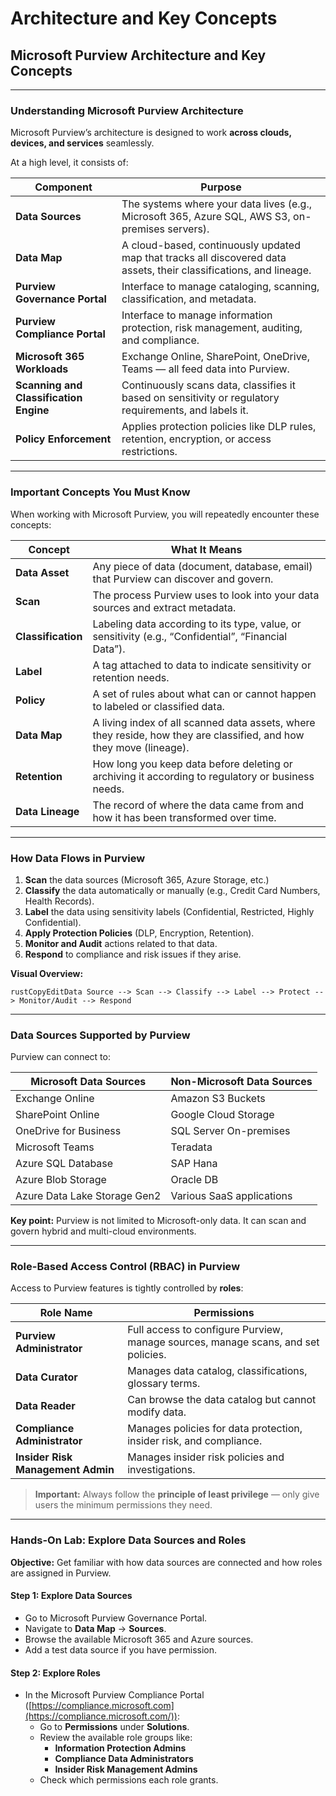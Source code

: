 # Architecture and Key Concepts

## **Microsoft Purview Architecture and Key Concepts**

***

### **Understanding Microsoft Purview Architecture**

Microsoft Purview’s architecture is designed to work **across clouds, devices, and services** seamlessly.

At a high level, it consists of:

| Component                              | Purpose                                                                                                             |
| -------------------------------------- | ------------------------------------------------------------------------------------------------------------------- |
| **Data Sources**                       | The systems where your data lives (e.g., Microsoft 365, Azure SQL, AWS S3, on-premises servers).                    |
| **Data Map**                           | A cloud-based, continuously updated map that tracks all discovered data assets, their classifications, and lineage. |
| **Purview Governance Portal**          | Interface to manage cataloging, scanning, classification, and metadata.                                             |
| **Purview Compliance Portal**          | Interface to manage information protection, risk management, auditing, and compliance.                              |
| **Microsoft 365 Workloads**            | Exchange Online, SharePoint, OneDrive, Teams — all feed data into Purview.                                          |
| **Scanning and Classification Engine** | Continuously scans data, classifies it based on sensitivity or regulatory requirements, and labels it.              |
| **Policy Enforcement**                 | Applies protection policies like DLP rules, retention, encryption, or access restrictions.                          |

***

### **Important Concepts You Must Know**

When working with Microsoft Purview, you will repeatedly encounter these concepts:

| Concept            | What It Means                                                                                                       |
| ------------------ | ------------------------------------------------------------------------------------------------------------------- |
| **Data Asset**     | Any piece of data (document, database, email) that Purview can discover and govern.                                 |
| **Scan**           | The process Purview uses to look into your data sources and extract metadata.                                       |
| **Classification** | Labeling data according to its type, value, or sensitivity (e.g., “Confidential”, “Financial Data”).                |
| **Label**          | A tag attached to data to indicate sensitivity or retention needs.                                                  |
| **Policy**         | A set of rules about what can or cannot happen to labeled or classified data.                                       |
| **Data Map**       | A living index of all scanned data assets, where they reside, how they are classified, and how they move (lineage). |
| **Retention**      | How long you keep data before deleting or archiving it according to regulatory or business needs.                   |
| **Data Lineage**   | The record of where the data came from and how it has been transformed over time.                                   |

***

### **How Data Flows in Purview**

1. **Scan** the data sources (Microsoft 365, Azure Storage, etc.)
2. **Classify** the data automatically or manually (e.g., Credit Card Numbers, Health Records).
3. **Label** the data using sensitivity labels (Confidential, Restricted, Highly Confidential).
4. **Apply Protection Policies** (DLP, Encryption, Retention).
5. **Monitor and Audit** actions related to that data.
6. **Respond** to compliance and risk issues if they arise.

**Visual Overview:**

```
rustCopyEditData Source --> Scan --> Classify --> Label --> Protect --> Monitor/Audit --> Respond
```

***

### **Data Sources Supported by Purview**

Purview can connect to:

| Microsoft Data Sources       | Non-Microsoft Data Sources |
| ---------------------------- | -------------------------- |
| Exchange Online              | Amazon S3 Buckets          |
| SharePoint Online            | Google Cloud Storage       |
| OneDrive for Business        | SQL Server On-premises     |
| Microsoft Teams              | Teradata                   |
| Azure SQL Database           | SAP Hana                   |
| Azure Blob Storage           | Oracle DB                  |
| Azure Data Lake Storage Gen2 | Various SaaS applications  |

**Key point:** Purview is not limited to Microsoft-only data. It can scan and govern hybrid and multi-cloud environments.

***

### **Role-Based Access Control (RBAC) in Purview**

Access to Purview features is tightly controlled by **roles**:

| Role Name                         | Permissions                                                                       |
| --------------------------------- | --------------------------------------------------------------------------------- |
| **Purview Administrator**         | Full access to configure Purview, manage sources, manage scans, and set policies. |
| **Data Curator**                  | Manages data catalog, classifications, glossary terms.                            |
| **Data Reader**                   | Can browse the data catalog but cannot modify data.                               |
| **Compliance Administrator**      | Manages policies for data protection, insider risk, and compliance.               |
| **Insider Risk Management Admin** | Manages insider risk policies and investigations.                                 |

> **Important:** Always follow the **principle of least privilege** — only give users the minimum permissions they need.

***

### **Hands-On Lab: Explore Data Sources and Roles**

**Objective:** Get familiar with how data sources are connected and how roles are assigned in Purview.

#### Step 1: Explore Data Sources

* Go to Microsoft Purview Governance Portal.
* Navigate to **Data Map** → **Sources**.
* Browse the available Microsoft 365 and Azure sources.
* Add a test data source if you have permission.

#### Step 2: Explore Roles

* In the Microsoft Purview Compliance Portal ([https://compliance.microsoft.com](https://compliance.microsoft.com/)):
  * Go to **Permissions** under **Solutions**.
  * Review the available role groups like:
    * **Information Protection Admins**
    * **Compliance Data Administrators**
    * **Insider Risk Management Admins**
  * Check which permissions each role grants.
